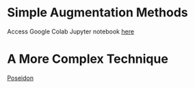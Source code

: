 # Simple Augmentation Methods

Access Google Colab Jupyter notebook [here](https://colab.research.google.com/drive/1PgioVfZC7zFEZBgS0MBwM0xmgM_orUoL?usp=sharing)

# A More Complex Technique

[Poseidon](https://www.mdpi.com/1424-8220/23/7/3691)
